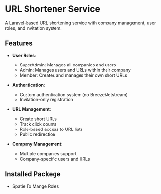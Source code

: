 # URL Shortener Service

A Laravel-based URL shortening service with company management, user roles, and invitation system.

## Features

- **User Roles**:
  - SuperAdmin: Manages all companies and users
  - Admin: Manages users and URLs within their company
  - Member: Creates and manages their own short URLs

- **Authentication**:
  - Custom authentication system (no Breeze/Jetstream)
  - Invitation-only registration

- **URL Management**:
  - Create short URLs
  - Track click counts
  - Role-based access to URL lists
  - Public redirection

- **Company Management**:
  - Multiple companies support
  - Company-specific users and URLs

## Installed Packege
 - Spatie To Mange Roles
